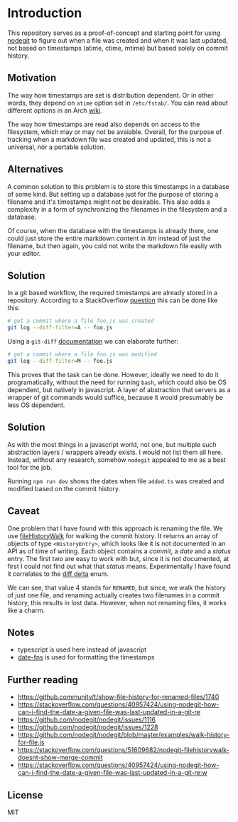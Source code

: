 # Introduction

This repository serves as a proof-of-concept and starting point for using
[nodegit](https://github.com/nodegit/nodegit) to figure out when a file was
created and when it was last updated, not based on timestamps (atime,
ctime, mtime) but based solely on commit history.

## Motivation

The way how timestamps are set is distribution dependent. Or in other
words, they depend on `atime` option set in `/etc/fstab/`. You can read
about different options in an Arch
[wiki](https://wiki.archlinux.org/index.php/Fstab#atime_options).

The way how timestamps are read also depends on access to the filesystem,
which may or may not be avaiable. Overall, for the purpose of tracking when
a markdown file was created and updated, this is not a universal, nor a
portable solution.

## Alternatives

A common solution to this problem is to store this timestamps in a database
of some kind. But setting up a database just for the purpose of storing a
filename and it's timestamps might not be desirable. This also adds a
complexity in a form of synchronizing the filenames in the filesystem and a
database.

Of course, when the database with the timestamps is already there, one
could just store the entire markdown content in itm instead of just the
filename, but then again, you cold not write the markdown file easily with
your editor.

## Solution

In a git based workflow, the required timestamps are already stored in a
repository. According to a StackOverflow
[question](https://stackoverflow.com/questions/11533199/git-find-commit-where-file-was-added)
this can be done like this:

```bash
# get a commit where a file foo.js was created
git log --diff-filter=A -- foo.js
```

Using a `git-diff`
[documentation](https://git-scm.com/docs/git-diff#Documentation/git-diff.txt---diff-filterACDMRTUXB82308203)
we can elaborate further:

```bash
# get a commit where a file foo.js was modified
git log --diff-filter=M -- foo.js
```

This proves that the task can be done. However, ideally we need to do it
programatically, without the need for running `bash`, which could also be
OS dependent, but natively in javascript. A layer of abstraction that
servers as a wrapper of git commands would suffice, because it would
presumably be less OS dependent.

## Solution

As with the most things in a javascript world, not one, but multiple such
abstraction layers / wrappers already exists. I would not list them all
here. Instead, without any research, somehow `nodegit` appealed to me as a
best tool for the job.

Running `npm run dev` shows the dates when file `added.ts` was created and
modified based on the commit history.

## Caveat

One problem that I have found with this approach is renaming the file. We
use [fileHistoryWalk](https://www.nodegit.org/api/revwalk/#fileHistoryWalk)
for walking the commit history. It returns an array of objects of type
`<HistoryEntry>`, which looks like it is not documented in an API as of
time of writing. Each object contains a _commit_, a _date_ and a _status_
entry. The first two are easy to work with but, since it is not documented,
at first I could not find out what that _status_ means. Experimentally I
have found it correlates to the
[diff delta](https://www.nodegit.org/api/diff/#DELTA) enum.

We can see, that value 4 stands for `RENAMED`, but since, we walk the
history of just one file, and renaming actually creates two filenames in a
commit history, this results in lost data. However, when not renaming
files, it works like a charm.

## Notes

- typescript is used here instead of javascript
- [date-fns](https://github.com/date-fns/date-fns) is used for formatting
  the timestamps

## Further reading

- https://github.community/t/show-file-history-for-renamed-files/1740
- https://stackoverflow.com/questions/40957424/using-nodegit-how-can-i-find-the-date-a-given-file-was-last-updated-in-a-git-re
- https://github.com/nodegit/nodegit/issues/1116
- https://github.com/nodegit/nodegit/issues/1228
- https://github.com/nodegit/nodegit/blob/master/examples/walk-history-for-file.js
- https://stackoverflow.com/questions/51609682/nodegit-filehistorywalk-doesnt-show-merge-commit
- https://stackoverflow.com/questions/40957424/using-nodegit-how-can-i-find-the-date-a-given-file-was-last-updated-in-a-git-re:w

## License

MIT
